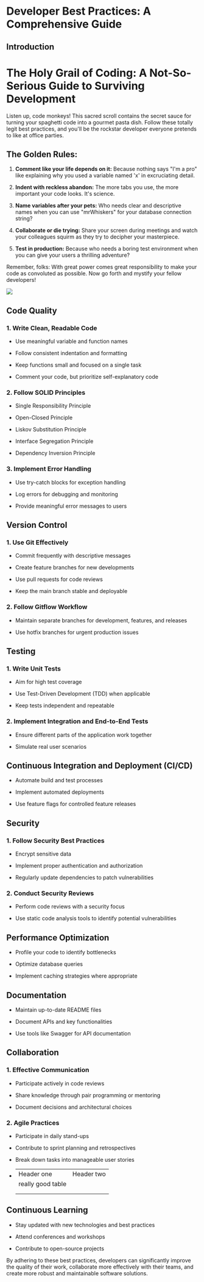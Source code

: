 # Developer Best Practices: A Comprehensive Guide

## Introduction

# The Holy Grail of Coding: A Not-So-Serious Guide to Surviving Development

Listen up, code monkeys! This sacred scroll contains the secret sauce for turning your spaghetti code into a gourmet pasta dish. Follow these totally legit best practices, and you'll be the rockstar developer everyone pretends to like at office parties.

## The Golden Rules:

1. **Comment like your life depends on it:** Because nothing says "I'm a pro" like explaining why you used a variable named 'x' in excruciating detail.

2. **Indent with reckless abandon:** The more tabs you use, the more important your code looks. It's science.

3. **Name variables after your pets:** Who needs clear and descriptive names when you can use "mrWhiskers" for your database connection string?

4. **Collaborate or die trying:** Share your screen during meetings and watch your colleagues squirm as they try to decipher your masterpiece.

5. **Test in production:** Because who needs a boring test environment when you can give your users a thrilling adventure?

Remember, folks: With great power comes great responsibility to make your code as convoluted as possible. Now go forth and mystify your fellow developers!

![](static/images/imagedocsdemo.png)

## Code Quality

### 1. Write Clean, Readable Code

* Use meaningful variable and function names

* Follow consistent indentation and formatting

* Keep functions small and focused on a single task

* Comment your code, but prioritize self-explanatory code

### 2. Follow SOLID Principles

* Single Responsibility Principle

* Open-Closed Principle

* Liskov Substitution Principle

* Interface Segregation Principle

* Dependency Inversion Principle

### 3. Implement Error Handling

* Use try-catch blocks for exception handling

* Log errors for debugging and monitoring

* Provide meaningful error messages to users

## Version Control

### 1. Use Git Effectively

* Commit frequently with descriptive messages

* Create feature branches for new developments

* Use pull requests for code reviews

* Keep the main branch stable and deployable

### 2. Follow Gitflow Workflow

* Maintain separate branches for development, features, and releases

* Use hotfix branches for urgent production issues

## Testing

### 1. Write Unit Tests

* Aim for high test coverage

* Use Test-Driven Development (TDD) when applicable

* Keep tests independent and repeatable

### 2. Implement Integration and End-to-End Tests

* Ensure different parts of the application work together

* Simulate real user scenarios

## Continuous Integration and Deployment (CI/CD)

* Automate build and test processes

* Implement automated deployments

* Use feature flags for controlled feature releases

## Security

### 1. Follow Security Best Practices

* Encrypt sensitive data

* Implement proper authentication and authorization

* Regularly update dependencies to patch vulnerabilities

### 2. Conduct Security Reviews

* Perform code reviews with a security focus

* Use static code analysis tools to identify potential vulnerabilities

## Performance Optimization

* Profile your code to identify bottlenecks

* Optimize database queries

* Implement caching strategies where appropriate

## Documentation

* Maintain up-to-date README files

* Document APIs and key functionalities

* Use tools like Swagger for API documentation

## Collaboration

### 1. Effective Communication

* Participate actively in code reviews

* Share knowledge through pair programming or mentoring

* Document decisions and architectural choices

### 2. Agile Practices

* Participate in daily stand-ups

* Contribute to sprint planning and retrospectives

* Break down tasks into manageable user stories

* |                   |            |
  | ----------------- | ---------- |
  | Header one        | Header two |
  | really good table |            |
  |                   |            |
  |                   |            |

## Continuous Learning

* Stay updated with new technologies and best practices

* Attend conferences and workshops

* Contribute to open-source projects

By adhering to these best practices, developers can significantly improve the quality of their work, collaborate more effectively with their teams, and create more robust and maintainable software solutions.
